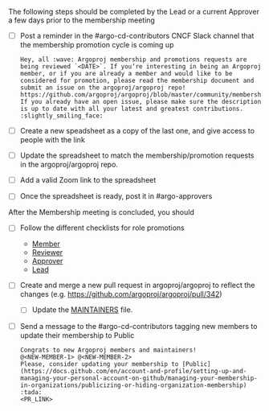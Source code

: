 The following steps should be completed by the Lead or a current Approver a few days prior to the membership meeting

- [ ] Post a reminder in the #argo-cd-contributors CNCF Slack channel that the membership promotion cycle is coming up
  ```
  Hey, all :wave: Argoproj membership and promotions requests are being reviewed `<DATE>`. If you’re interesting in being an Argoproj member, or if you are already a member and would like to be considered for promotion, please read the membership document and submit an issue on the argoproj/argoproj repo! https://github.com/argoproj/argoproj/blob/master/community/membership.md
  If you already have an open issue, please make sure the description is up to date with all your latest and greatest contributions. :slightly_smiling_face:
  ```
- [ ] Create a new speadsheet as a copy of the last one, and give access to people with the link
- [ ] Update the spreadsheet to match the membership/promotion requests in the argoproj/argoproj repo.
- [ ] Add a valid Zoom link to the spreadsheet
- [ ] Once the spreadsheet is ready, post it in #argo-approvers


After the Membership meeting is concluded, you should

- [ ] Follow the different checklists for role promotions
  - [Member](./member-promotion-checklist.md)
  - [Reviewer](./reviewer-promotion-checklist.md)
  - [Approver](./approver-promotion-checklist.md)
  - [Lead](./lead-promotion-checklist.md)
- [ ] Create and merge a new pull request in argoproj/argoproj to reflect the changes (e.g. https://github.com/argoproj/argoproj/pull/342)
  - [ ] Update the [MAINTAINERS](https://github.com/argoproj/argoproj/blob/master/MAINTAINERS.md) file.
- [ ] Send a message to the #argo-cd-contributors tagging new members to update their membership to Public
  ```
  Congrats to new Argoproj members and maintainers!
  @<NEW-MEMBER-1> @<NEW-MEMBER-2>
  Please, consider updating your membership to [Public](https://docs.github.com/en/account-and-profile/setting-up-and-managing-your-personal-account-on-github/managing-your-membership-in-organizations/publicizing-or-hiding-organization-membership) :tada:
  <PR_LINK>
  ```

